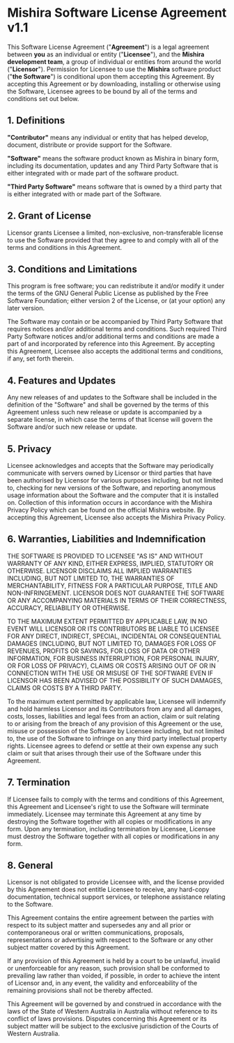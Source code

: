 # Mishira Software License Agreement v1.1

This Software License Agreement ("**Agreement**") is a legal agreement between **you** as an individual or entity ("**Licensee**"), and the **Mishira development team**, a group of individual or entities from around the world ("**Licensor**"). Permission for Licensee to use the **Mishira** software product ("**the Software**") is conditional upon them accepting this Agreement. By accepting this Agreement or by downloading, installing or otherwise using the Software, Licensee agrees to be bound by all of the terms and conditions set out below.

## 1. Definitions

**"Contributor"** means any individual or entity that has helped develop, document, distribute or provide support for the Software.

**"Software"** means the software product known as Mishira in binary form, including its documentation, updates and any Third Party Software that is either integrated with or made part of the software product.

**"Third Party Software"** means software that is owned by a third party that is either integrated with or made part of the Software.

## 2. Grant of License

Licensor grants Licensee a limited, non-exclusive, non-transferable license to use the Software provided that they agree to and comply with all of the terms and conditions in this Agreement.

## 3. Conditions and Limitations

This program is free software; you can redistribute it and/or modify it under the terms of the GNU General Public License as published by the Free Software Foundation; either version 2 of the License, or (at your option) any later version.

The Software may contain or be accompanied by Third Party Software that requires notices and/or additional terms and conditions. Such required Third Party Software notices and/or additional terms and conditions are made a part of and incorporated by reference into this Agreement. By accepting this Agreement, Licensee also accepts the additional terms and conditions, if any, set forth therein. 

## 4. Features and Updates

Any new releases of and updates to the Software shall be included in the definition of the "Software" and shall be governed by the terms of this Agreement unless such new release or update is accompanied by a separate license, in which case the terms of that license will govern the Software and/or such new release or update.

## 5. Privacy

Licensee acknowledges and accepts that the Software may periodically communicate with servers owned by Licensor or third parties that have been authorised by Licensor for various purposes including, but not limited to, checking for new versions of the Software, and reporting anonymous usage information about the Software and the computer that it is installed on. Collection of this information occurs in accordance with the Mishira Privacy Policy which can be found on the official Mishira website. By accepting this Agreement, Licensee also accepts the Mishira Privacy Policy.

## 6. Warranties, Liabilities and Indemnification

THE SOFTWARE IS PROVIDED TO LICENSEE "AS IS" AND WITHOUT WARRANTY OF ANY KIND, EITHER EXPRESS, IMPLIED, STATUTORY OR OTHERWISE. LICENSOR DISCLAIMS ALL IMPLIED WARRANTIES INCLUDING, BUT NOT LIMITED TO, THE WARRANTIES OF MERCHANTABILITY, FITNESS FOR A PARTICULAR PURPOSE, TITLE AND NON-INFRINGEMENT. LICENSOR DOES NOT GUARANTEE THE SOFTWARE OR ANY ACCOMPANYING MATERIALS IN TERMS OF THEIR CORRECTNESS, ACCURACY, RELIABILITY OR OTHERWISE.

TO THE MAXIMUM EXTENT PERMITTED BY APPLICABLE LAW, IN NO EVENT WILL LICENSOR OR ITS CONTRIBUTORS BE LIABLE TO LICENSEE FOR ANY DIRECT, INDIRECT, SPECIAL, INCIDENTAL OR CONSEQUENTIAL DAMAGES (INCLUDING, BUT NOT LIMITED TO, DAMAGES FOR LOSS OF REVENUES, PROFITS OR SAVINGS, FOR LOSS OF DATA OR OTHER INFORMATION, FOR BUSINESS INTERRUPTION, FOR PERSONAL INJURY, OR FOR LOSS OF PRIVACY), CLAIMS OR COSTS ARISING OUT OF OR IN CONNECTION WITH THE USE OR MISUSE OF THE SOFTWARE EVEN IF LICENSOR HAS BEEN ADVISED OF THE POSSIBILITY OF SUCH DAMAGES, CLAIMS OR COSTS BY A THIRD PARTY.

To the maximum extent permitted by applicable law, Licensee will indemnify and hold harmless Licensor and its Contributors from any and all damages, costs, losses, liabilities and legal fees from an action, claim or suit relating to or arising from the breach of any provision of this Agreement or the use, misuse or possession of the Software by Licensee including, but not limited to, the use of the Software to infringe on any third party intellectual property rights. Licensee agrees to defend or settle at their own expense any such claim or suit that arises through their use of the Software under this Agreement.

## 7. Termination

If Licensee fails to comply with the terms and conditions of this Agreement, this Agreement and Licensee's right to use the Software will terminate immediately. Licensee may terminate this Agreement at any time by destroying the Software together with all copies or modifications in any form. Upon any termination, including termination by Licensee, Licensee must destroy the Software together with all copies or modifications in any form.

## 8. General

Licensor is not obligated to provide Licensee with, and the license provided by this Agreement does not entitle Licensee to receive, any hard-copy documentation, technical support services, or telephone assistance relating to the Software.

This Agreement contains the entire agreement between the parties with respect to its subject matter and supersedes any and all prior or contemporaneous oral or written communications, proposals, representations or advertising with respect to the Software or any other subject matter covered by this Agreement.

If any provision of this Agreement is held by a court to be unlawful, invalid or unenforceable for any reason, such provision shall be conformed to prevailing law rather than voided, if possible, in order to achieve the intent of Licensor and, in any event, the validity and enforceability of the remaining provisions shall not be thereby affected.

This Agreement will be governed by and construed in accordance with the laws of the State of Western Australia in Australia without reference to its conflict of laws provisions. Disputes concerning this Agreement or its subject matter will be subject to the exclusive jurisdiction of the Courts of Western Australia.
